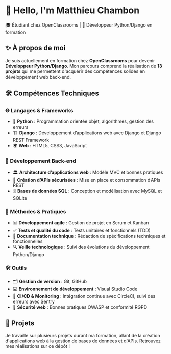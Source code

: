 # 👋 Hello, I'm Matthieu Chambon

🎓 Étudiant chez OpenClassrooms | 🚀 Développeur Python/Django en formation

## ✨ À propos de moi
Je suis actuellement en formation chez **OpenClassrooms** pour devenir **Développeur Python/Django**. Mon parcours comprend la réalisation de **13 projets** qui me permettent d'acquérir des compétences solides en développement web back-end.

## 🛠 Compétences Techniques

### **🌐 Langages & Frameworks**
- 🐍 **Python** : Programmation orientée objet, algorithmes, gestion des erreurs
- 🏗️ **Django** : Développement d’applications web avec Django et Django REST Framework
- 🌍 **Web** : HTML5, CSS3, JavaScript

### **💾 Développement Back-end**
- 🏛️ **Architecture d’applications web** : Modèle MVC et bonnes pratiques
- 🔗 **Création d’APIs sécurisées** : Mise en place et consommation d’APIs REST
- 🗄️ **Bases de données SQL** : Conception et modélisation avec MySQL et SQLite

### **📌 Méthodes & Pratiques**
- 📊 **Développement agile** : Gestion de projet en Scrum et Kanban
- ✅ **Tests et qualité du code** : Tests unitaires et fonctionnels (TDD)
- 📄 **Documentation technique** : Rédaction de spécifications techniques et fonctionnelles
- 🔍 **Veille technologique** : Suivi des évolutions du développement Python/Django

### **🛠️ Outils**
- 🗂️ **Gestion de version** : Git, GitHub
- 💻 **Environnement de développement** : Visual Studio Code
- 🚀 **CI/CD & Monitoring** : Intégration continue avec CircleCI, suivi des erreurs avec Sentry
- 🔐 **Sécurité web** : Bonnes pratiques OWASP et conformité RGPD

## 📌 Projets
Je travaille sur plusieurs projets durant ma formation, allant de la création d'applications web à la gestion de bases de données et d'APIs. Retrouvez mes réalisations sur ce dépôt !
